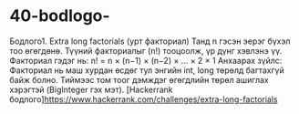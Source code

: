 # 40-bodlogo-
Бодлого1. Extra long factorials (урт факториал)
Танд n гэсэн эерэг бүхэл тоо өгөгдөнө. Түүний факториалыг (n!) тооцоолж, үр дүнг хэвлэнэ үү.
Факториал гэдэг нь: n! = n × (n−1) × (n−2) × ... × 2 × 1
Анхаарах зүйлс:
Факториал нь маш хурдан өсдөг тул энгийн int, long төрөлд багтахгүй байж болно. Тиймээс том тоог дэмждэг өгөгдлийн төрөл ашиглах хэрэгтэй (BigInteger гэх мэт).
[Hackerrank бодлого]https://www.hackerrank.com/challenges/extra-long-factorials


